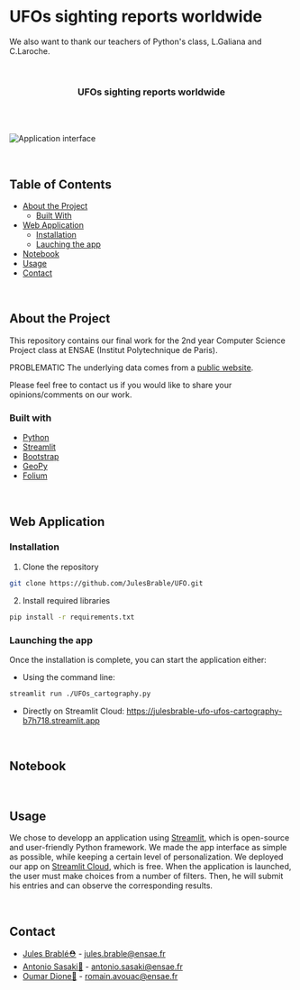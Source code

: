 # UFOs sighting reports worldwide

We also want to thank our teachers of Python's class, L.Galiana and C.Laroche.
<!-- PROJECT LOGO -->
<br />
<p align="center">

  <h3 align="center">UFOs sighting reports worldwide</h3>

  <br /><br />
  </p>
</p>

![Application interface](https://github.com/JulesBrable/UFO/tree/main/pictures/interface.png. "Application interface")

<br>

## Table of Contents

* [About the Project](#about_the_project)
  * [Built With](#built_with)
* [Web Application](#web_app)
  * [Installation](#installation)
  * [Lauching the app](#launch_app)
* [Notebook](#nootebook)
* [Usage](#usage)
* [Contact](#contact)

<br>

## About the Project
This repository contains our final work for the 2nd year Computer Science Project class at ENSAE (Institut Polytechnique de Paris).

PROBLEMATIC
The underlying data comes from a [public website](https://www.mavenanalytics.io/data-playground).

Please feel free to contact us if you would like to share your opinions/comments on our work.

### Built with

* [Python](https://python.org)
* [Streamlit](https://streamlit.io)
* [Bootstrap](https://getbootstrap.com)
* [GeoPy](https://geopy.readthedocs.io)
* [Folium](https://folium.readthedocs.io)

<br>

<!-- WEB APPLICATION -->
## Web Application

### Installation

1. Clone the repository
```sh
git clone https://github.com/JulesBrable/UFO.git
```
2. Install required libraries
```sh
pip install -r requirements.txt
```

### Launching the app

Once the installation is complete, you can start the application either:

* Using the command line:
```sh
streamlit run ./UFOs_cartography.py
```

* Directly on Streamlit Cloud: https://julesbrable-ufo-ufos-cartography-b7h718.streamlit.app

<br>

## Notebook

<br>

## Usage

We chose to developp an application using [Streamlit](https://streamlit.io), which is open-source and user-friendly Python framework. We made the app interface as simple as possible, while keeping a certain level of personalization. We deployed our app on [Streamlit Cloud](https://streamlit.io/cloud), which is free.
When the application is launched, the user must make choices from a number of filters. Then, he will submit his entries and can observe the corresponding results.

<br>

## Contact

* [Jules Brablé⛑](https://github.com/JulesBrable) - jules.brable@ensae.fr
* [Antonio Sasaki👑](https://github.com/antoniosasaki) - antonio.sasaki@ensae.fr
* [Oumar Dione🎩](https://github.com/Oumar-DIONE) - romain.avouac@ensae.fr
